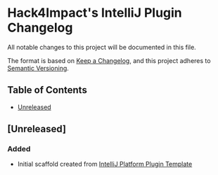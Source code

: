 # Hack4Impact's IntelliJ Plugin Changelog

All notable changes to this project will be documented in this file.

The format is based on [Keep a Changelog](http://keepachangelog.com/), and this project adheres to [Semantic Versioning](https://semver.org/).

## Table of Contents

- [Unreleased](#unreleased)

## [Unreleased]

### Added
- Initial scaffold created from [IntelliJ Platform Plugin Template](https://github.com/JetBrains/intellij-platform-plugin-template)
